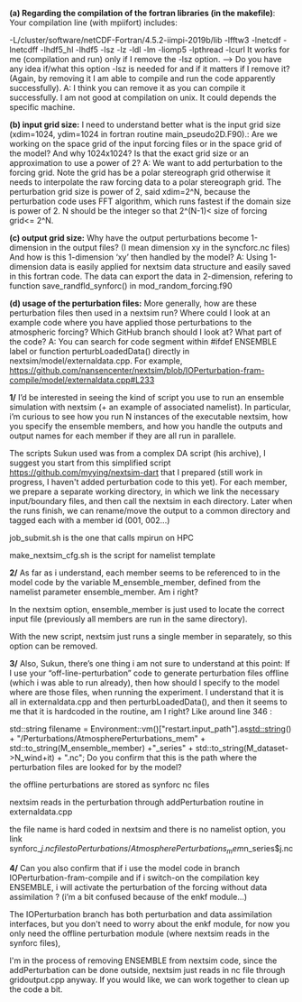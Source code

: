 **(a) Regarding the compilation of the fortran libraries (in the makefile)**:
Your compilation line (with mpiifort) includes:

-L/cluster/software/netCDF-Fortran/4.5.2-iimpi-2019b/lib -lfftw3 -lnetcdf -lnetcdff -lhdf5_hl -lhdf5 -lsz -lz -ldl -lm -liomp5 -lpthread -lcurl
It works for me (compilation and run) only if I remove the -lsz option.
—> Do you have any idea if/what this option -lsz is needed for and if it matters if I remove it? (Again, by removing it I am able to compile and run the code apparently successfully).
A: I think you can remove it as you can compile it successfully. I am not good at compilation on unix. It could depends the specific machine.

**(b) input grid size:**
I need to understand better what is the input grid size (xdim=1024, ydim=1024 in fortran routine main_pseudo2D.F90).:
Are we working on the space grid of the input forcing files or in the space grid of the model?
And why 1024x1024? Is that the exact grid size or an approximation to use a power of 2?
A: We want to add perturbation to the forcing grid. Note the grid has be a polar stereograph grid otherwise it needs to interpolate the raw forcing data to a polar stereograph grid. The perturbation grid size is power of 2, said xdim=2^N, because the perturbation code uses FFT algorithm, which runs fastest if the domain size is power of 2. N should be the integer so that 2^(N-1)< size of forcing grid<= 2^N. 

**(c) output grid size:**
Why have the output perturbations become 1-dimension in the output files? (I mean dimension xy in the syncforc.nc files) And how is this 1-dimension ‘xy’ then handled by the model?
A: Using 1-dimension data is easily applied for nextsim data structure and easily saved in this fortran code. The data can export the data in 2-dimension, refering to function save_randfld_synforc() in mod_random_forcing.f90


**(d) usage of the perturbation files:**
More generally, how are these perturbation files then used in a nextsim run? Where could I look at an example code where you have applied those perturbations to the atmospheric forcing? Which GitHub branch should I look at? What part of the code?
A: You can search for code segment within #ifdef ENSEMBLE label or function perturbLoadedData() directly in nextsim/model/externaldata.cpp. For example, https://github.com/nansencenter/nextsim/blob/IOPerturbation-fram-compile/model/externaldata.cpp#L233


**1/** I’d be interested in seeing the kind of script you use to run an ensemble simulation with nextsim (+ an example of associated namelist). In particular, i’m curious to see how you run N instances of the executable nextsim, how you specify the ensemble members, and how you handle the outputs and output names for each member if they are all run in parallele.

The scripts Sukun used was from a complex DA script (his archive), I suggest you start from this simplified script https://github.com/myying/nextsim-dart that I prepared (still work in progress, I haven't added perturbation code to this yet). For each member, we prepare a separate working directory, in which we link the necessary input/boundary files, and then call the nextsim in each directory. Later when the runs finish, we can rename/move the output to a common directory and tagged each with a member id (001, 002...)

job_submit.sh is the one that calls mpirun on HPC

make_nextsim_cfg.sh is the script for namelist template

**2/** As far as i understand, each member seems to be referenced to in the model code by the variable M_ensemble_member, defined from the namelist parameter ensemble_member. Am i right?

In the nextsim option, ensemble_member is just used to locate the correct input file (previously all members are run in the same directory).

With the new script, nextsim just runs a single member in separately, so this option can be removed.


**3/** Also, Sukun, there’s one thing i am not sure to understand at this point: If I use your “off-line-perturbation” code to generate perturbation files offline (which i was able to run already), then how should I specify to the model where are those files, when running the experiment. I understand that it is all in externaldata.cpp and then perturbLoadedData(), and then it seems to me that it is hardcoded in the routine, am I right? Like around line 346 :

std::string filename = Environment::vm()["restart.input_path"].as<std::string>() + "/Perturbations/AtmospherePerturbations_mem" + std::to_string(M_ensemble_member) +"_series" + std::to_string(M_dataset->N_wind+it) + ".nc";
Do you confirm that this is the path where the perturbation files are looked for by the model?

the offline perturbations are stored as synforc nc files

nextsim reads in the perturbation through addPerturbation routine in externaldata.cpp

the file name is hard coded in nextsim and there is no namelist option, you link synforc_$j.nc files to Perturbations/AtmospherePerturbations_mem$n_series$j.nc


**4/** Can you also confirm that if i use the model code in branch IOPerturbation-fram-compile and if i switch-on the compilation key ENSEMBLE, i will activate the perturbation of the forcing without data assimilation ? (i’m a bit confused because of the enkf module…)

The IOPerturbation branch has both perturbation and data assimilation interfaces, but you don't need to worry about the enkf module, for now you only need the offline perturbation module (where nextsim reads in the synforc files),

I'm in the process of removing ENSEMBLE from nextsim code, since the addPerturbation can be done outside, nextsim just reads in nc file through gridoutput.cpp anyway. If you would like, we can work together to clean up the code a bit.